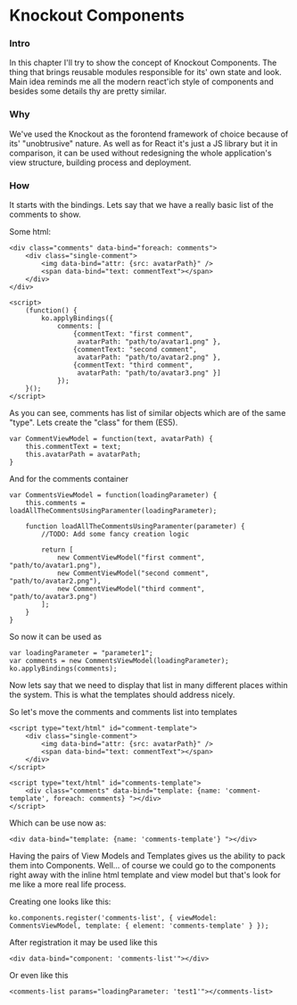 # Knockout Components

### Intro

In this chapter I'll try to show the concept of Knockout Components. The thing that brings reusable modules responsible for its' own state and look. Main idea reminds me all the modern react'ich style of components and besides some details thy are pretty similar.

### Why

We've used the Knockout as the forontend framework of choice because of its' "unobtrusive" nature. As well as for React it's just a JS library but it in comparison, it can be used without redesigning the whole application's view structure, building process and deployment. 

### How

It starts with the bindings. Lets say that we have a really basic list of the comments to show.

Some html:

```
<div class="comments" data-bind="foreach: comments">
	<div class="single-comment">
		<img data-bind="attr: {src: avatarPath}" />
		<span data-bind="text: commentText"></span>
	</div>
</div>

<script>
	(function() {
		ko.applyBindings({
			comments: [
				{commentText: "first comment",
				 avatarPath: "path/to/avatar1.png" },
				{commentText: "second comment",
				 avatarPath: "path/to/avatar2.png" },
				{commentText: "third comment",
				 avatarPath: "path/to/avatar3.png" }]
			});
	}();
</script>
```

As you can see, comments has list of similar objects which are of the same "type". Lets create the "class" for them (ES5).

```
var CommentViewModel = function(text, avatarPath) {
	this.commentText = text;
	this.avatarPath = avatarPath;
}
```

And for the comments container

```
var CommentsViewModel = function(loadingParameter) {
	this.comments = loadAllTheCommentsUsingParamenter(loadingParameter);
	
	function loadAllTheCommentsUsingParamenter(parameter) {	
		//TODO: Add some fancy creation logic
		
		return [
			new CommentViewModel("first comment", "path/to/avatar1.png"),
			new CommentViewModel("second comment", "path/to/avatar2.png"),
			new CommentViewModel("third comment", "path/to/avatar3.png")
		];
	}
}
```

So now it can be used as

```
var loadingParameter = "parameter1";
var comments = new CommentsViewModel(loadingParameter);
ko.applyBindings(comments);
```

Now lets say that we need to display that list in many different places within the system. This is what the templates should address nicely.

So let's move the comments and comments list into templates

```
<script type="text/html" id="comment-template">
   	<div class="single-comment">
		<img data-bind="attr: {src: avatarPath}" />
		<span data-bind="text: commentText"></span>
	</div>
</script>

<script type="text/html" id="comments-template">
    <div class="comments" data-bind="template: {name: 'comment-template', foreach: comments} "></div>
</script>
```

Which can be use now as:
```
<div data-bind="template: {name: 'comments-template'} "></div>
```

Having the pairs of View Models and Templates gives us the ability to pack them into Components. Well... of course we could go to the components right away with the inline html template and view model but that's look for me like a more real life process. 

Creating one looks like this:

```
ko.components.register('comments-list', { viewModel: CommentsViewModel, template: { element: 'comments-template' } });
```

After registration it may be used like this

```
<div data-bind="component: 'comments-list'"></div>
```

Or even like this

```
<comments-list params="loadingParameter: 'test1'"></comments-list>
```
